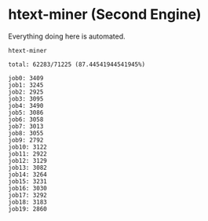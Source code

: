 # htext-miner (Second Engine)

Everything doing here is automated.

```
htext-miner

total: 62283/71225 (87.44541944541945%)

job0: 3409
job1: 3245
job2: 2925
job3: 3095
job4: 3490
job5: 3086
job6: 3058
job7: 3013
job8: 3055
job9: 2792
job10: 3122
job11: 2922
job12: 3129
job13: 3082
job14: 3264
job15: 3231
job16: 3030
job17: 3292
job18: 3183
job19: 2860
```